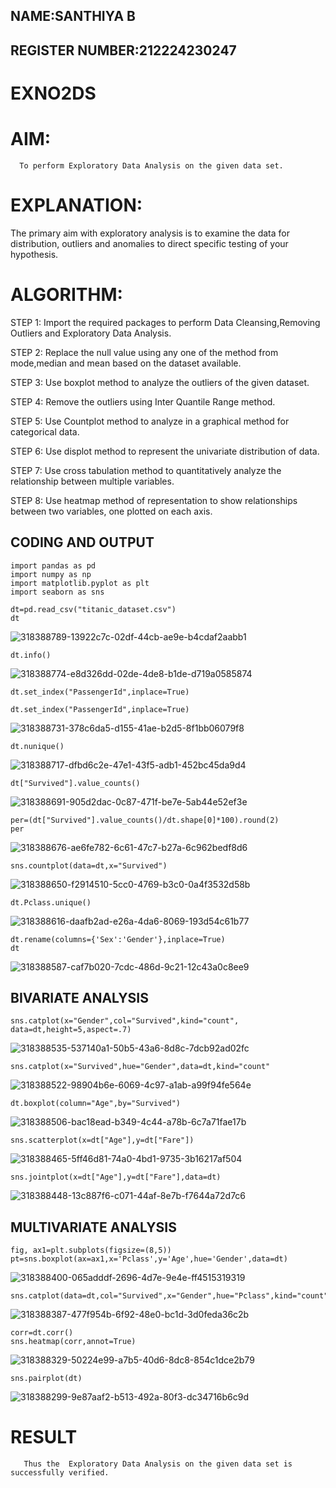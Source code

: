 ## NAME:SANTHIYA B
## REGISTER NUMBER:212224230247
# EXNO2DS
# AIM:
      To perform Exploratory Data Analysis on the given data set.
      
# EXPLANATION:
  The primary aim with exploratory analysis is to examine the data for distribution, outliers and anomalies to direct specific testing of your hypothesis.
  
# ALGORITHM:
STEP 1: Import the required packages to perform Data Cleansing,Removing Outliers and Exploratory Data Analysis.

STEP 2: Replace the null value using any one of the method from mode,median and mean based on the dataset available.

STEP 3: Use boxplot method to analyze the outliers of the given dataset.

STEP 4: Remove the outliers using Inter Quantile Range method.

STEP 5: Use Countplot method to analyze in a graphical method for categorical data.

STEP 6: Use displot method to represent the univariate distribution of data.

STEP 7: Use cross tabulation method to quantitatively analyze the relationship between multiple variables.

STEP 8: Use heatmap method of representation to show relationships between two variables, one plotted on each axis.

## CODING AND OUTPUT
```
import pandas as pd
import numpy as np
import matplotlib.pyplot as plt
import seaborn as sns
```
```
dt=pd.read_csv("titanic_dataset.csv")
dt
```
![318388789-13922c7c-02df-44cb-ae9e-b4cdaf2aabb1](https://github.com/user-attachments/assets/c378feb9-059e-4b29-99c1-fd887cbead8e)
```
dt.info()
```
![318388774-e8d326dd-02de-4de8-b1de-d719a0585874](https://github.com/user-attachments/assets/31a7c1fa-b602-4c46-bdda-df5e4aa31209)
```
dt.set_index("PassengerId",inplace=True)

dt.set_index("PassengerId",inplace=True)
```
![318388731-378c6da5-d155-41ae-b2d5-8f1bb06079f8](https://github.com/user-attachments/assets/db411330-07a6-4ee0-9f30-033b01f7b7d0)
```
dt.nunique()
```
![318388717-dfbd6c2e-47e1-43f5-adb1-452bc45da9d4](https://github.com/user-attachments/assets/8b40ec57-11a5-450a-8a45-fe7a9fa08d8f)
```
dt["Survived"].value_counts()
```
![318388691-905d2dac-0c87-471f-be7e-5ab44e52ef3e](https://github.com/user-attachments/assets/f89ee579-44be-4b5d-9d05-5af8a84a777c)
```
per=(dt["Survived"].value_counts()/dt.shape[0]*100).round(2)
per
```
![318388676-ae6fe782-6c61-47c7-b27a-6c962bedf8d6](https://github.com/user-attachments/assets/447d136f-2c30-4d69-839e-8796c5ebbce6)
```
sns.countplot(data=dt,x="Survived")
```

![318388650-f2914510-5cc0-4769-b3c0-0a4f3532d58b](https://github.com/user-attachments/assets/6198b18f-afca-4f5b-aabb-2ab447960130)
```
dt.Pclass.unique()
```
![318388616-daafb2ad-e26a-4da6-8069-193d54c61b77](https://github.com/user-attachments/assets/5f4f5406-7fc8-45d2-8a1b-65fba7ee8909)
```
dt.rename(columns={'Sex':'Gender'},inplace=True)
dt
```
![318388587-caf7b020-7cdc-486d-9c21-12c43a0c8ee9](https://github.com/user-attachments/assets/b12750ea-0944-4be5-a52b-98cc6647f9de)
## BIVARIATE ANALYSIS
```
sns.catplot(x="Gender",col="Survived",kind="count", data=dt,height=5,aspect=.7)
```
![318388535-537140a1-50b5-43a6-8d8c-7dcb92ad02fc](https://github.com/user-attachments/assets/7d5eb452-9064-44dd-8ee0-29e27a75aef0)
```
sns.catplot(x="Survived",hue="Gender",data=dt,kind="count"
```

![318388522-98904b6e-6069-4c97-a1ab-a99f94fe564e](https://github.com/user-attachments/assets/3feb0c5d-cedf-494c-a01b-9b986aa1bbce)
```
dt.boxplot(column="Age",by="Survived")
```

![318388506-bac18ead-b349-4c44-a78b-6c7a71fae17b](https://github.com/user-attachments/assets/98dcd084-1762-4b56-82d7-a71937b18630)
```
sns.scatterplot(x=dt["Age"],y=dt["Fare"])
```

![318388465-5ff46d81-74a0-4bd1-9735-3b16217af504](https://github.com/user-attachments/assets/45b8f8f7-0581-461d-9444-d06929b9347a)
```
sns.jointplot(x=dt["Age"],y=dt["Fare"],data=dt)
```

![318388448-13c887f6-c071-44af-8e7b-f7644a72d7c6](https://github.com/user-attachments/assets/d3391cff-5a66-4e38-b370-32af40b44e3f)
## MULTIVARIATE ANALYSIS
```
fig, ax1=plt.subplots(figsize=(8,5))
pt=sns.boxplot(ax=ax1,x='Pclass',y='Age',hue='Gender',data=dt)
```

![318388400-065adddf-2696-4d7e-9e4e-ff4515319319](https://github.com/user-attachments/assets/95eabf15-e668-4c0e-a585-bbefe7e6c817)
```
sns.catplot(data=dt,col="Survived",x="Gender",hue="Pclass",kind="count")
```
![318388387-477f954b-6f92-48e0-bc1d-3d0feda36c2b](https://github.com/user-attachments/assets/1a304c66-5a70-4811-a3e0-17ad8b9123fb)
```
corr=dt.corr()
sns.heatmap(corr,annot=True)
```

![318388329-50224e99-a7b5-40d6-8dc8-854c1dce2b79](https://github.com/user-attachments/assets/65be88cc-6bc8-4d29-9cfd-bce6166c4ccb)
```
sns.pairplot(dt)
```

![318388299-9e87aaf2-b513-492a-80f3-dc34716b6c9d](https://github.com/user-attachments/assets/6dfc2b70-5988-4baf-b076-fdb598489b96)


     






# RESULT
       Thus the  Exploratory Data Analysis on the given data set is successfully verified.   
   
